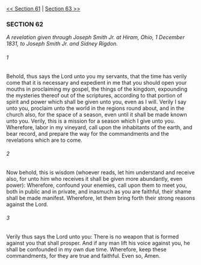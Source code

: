 [<< Section 61](Section%2061.md)  |  [Section 63 >>](Section%2063.md)

### SECTION 62

*A revelation given through Joseph Smith Jr. at Hiram, Ohio, 1 December 1831, to Joseph Smith Jr. and Sidney Rigdon.*

###### 1
Behold, thus says the Lord unto you my servants, that the time has verily come that it is necessary and expedient in me that you should open your mouths in proclaiming my gospel, the things of the kingdom, expounding the mysteries thereof out of the scriptures, according to that portion of spirit and power which shall be given unto you, even as I will. Verily I say unto you, proclaim unto the world in the regions round about, and in the church also, for the space of a season, even until it shall be made known unto you. Verily, this is a mission for a season which I give unto you. Wherefore, labor in my vineyard, call upon the inhabitants of the earth, and bear record, and prepare the way for the commandments and the revelations which are to come.

###### 2
Now behold, this is wisdom (whoever reads, let him understand and receive also, for unto him who receives it shall be given more abundantly, even power): Wherefore, confound your enemies, call upon them to meet you, both in public and in private, and inasmuch as you are faithful, their shame shall be made manifest. Wherefore, let them bring forth their strong reasons against the Lord.

###### 3
Verily thus says the Lord unto you: There is no weapon that is formed against you that shall prosper. And if any man lift his voice against you, he shall be confounded in my own due time. Wherefore, keep these commandments, for they are true and faithful. Even so, Amen.